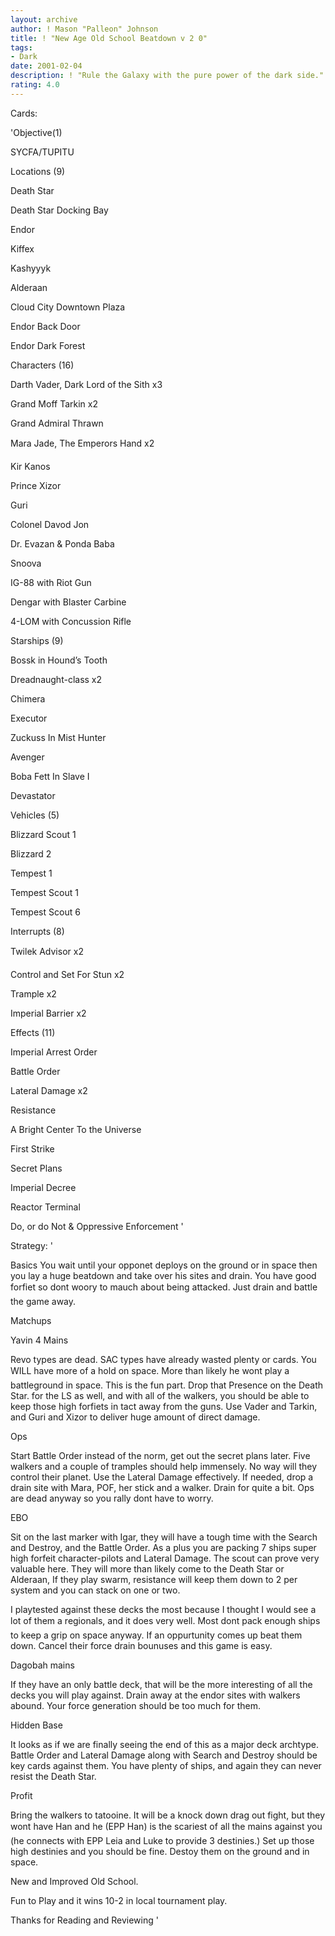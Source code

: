 ```yaml
---
layout: archive
author: ! Mason "Palleon" Johnson
title: ! "New Age Old School Beatdown v 2 0"
tags:
- Dark
date: 2001-02-04
description: ! "Rule the Galaxy with the pure power of the dark side."
rating: 4.0
---
```

Cards: 

'Objective(1)


SYCFA/TUPITU


Locations (9)

Death Star

Death Star Docking Bay

Endor

Kiffex

Kashyyyk

Alderaan

Cloud City Downtown Plaza

Endor Back Door

Endor Dark Forest



Characters (16)

Darth Vader, Dark Lord of the Sith x3

Grand Moff Tarkin x2

Grand Admiral Thrawn

Mara Jade, The Emperors Hand x2

Kir Kanos

Prince Xizor

Guri

Colonel Davod Jon

Dr. Evazan & Ponda Baba 

Snoova

IG-88 with Riot Gun

Dengar with Blaster Carbine

4-LOM with Concussion Rifle


Starships (9)

Bossk in Hound’s Tooth

Dreadnaught-class x2

Chimera

Executor

Zuckuss In Mist Hunter

Avenger

Boba Fett In Slave I

Devastator


Vehicles (5)

Blizzard Scout 1

Blizzard 2

Tempest 1

Tempest Scout 1

Tempest Scout 6


Interrupts (8)


Twilek Advisor x2

Control and Set For Stun x2

Trample x2

Imperial Barrier x2


Effects (11)


Imperial Arrest Order

Battle Order

Lateral Damage x2

Resistance

A Bright Center To the Universe

First Strike

Secret Plans

Imperial Decree

Reactor Terminal

Do, or do Not & Oppressive Enforcement   '

Strategy: '

 
Basics You wait until your opponet deploys on the ground or in space then you lay a huge beatdown and take over his sites and drain. You have good forfiet so dont woory to mauch about being attacked. Just drain and battle the game away.


Matchups  


Yavin 4 Mains

Revo types are dead. SAC types have already wasted plenty or cards. You WILL have more of a hold on space. More than likely he wont play a battleground in space. This is the fun part. Drop that Presence on the Death Star. for the LS as well, and with all of the walkers, you should be able to keep those high forfiets in tact away from the guns. Use Vader and Tarkin, and Guri and Xizor to deliver huge amount of direct damage. 


Ops

Start Battle Order instead of the norm, get out the secret plans later. Five walkers and a couple of tramples should help immensely. No way will they control their planet. Use the Lateral Damage effectively. If needed, drop a drain site with Mara, POF, her stick and a walker. Drain for quite a bit. Ops are dead anyway so you rally dont have to worry. 


EBO

Sit on the last marker with Igar, they will have a tough time with the Search and Destroy, and the Battle Order. As a plus you are packing 7 ships super high forfeit character-pilots and Lateral Damage. The scout can prove very valuable here. They will more than likely come to the Death Star or Alderaan, If they play swarm, resistance will keep them down to 2 per system and you can stack on one or two.

I playtested against these decks the most because I thought I would see a lot of them a regionals, and it does very well. Most dont pack enough ships to keep a grip on space anyway. If an oppurtunity comes up beat them down. Cancel their force drain bounuses and this game is easy. 


Dagobah mains

If they have an only battle deck, that will be the more interesting of all the decks you will play against. Drain away at the endor sites with walkers abound. Your force generation should be too much for them.


Hidden Base

It looks as if we are finally seeing the end of this as a major deck archtype. Battle Order and Lateral Damage along with Search and Destroy should be key cards against them. You have plenty of ships, and again they can never resist the Death Star.


Profit

Bring the walkers to tatooine. It will be a knock down drag out fight, but they wont have Han and he (EPP Han) is the scariest of all the mains against you (he connects with EPP Leia and Luke to provide 3 destinies.) Set up those high destinies and you should be fine. Destoy them on the ground and in space. 


New and Improved Old School.


Fun to Play and it wins 10-2 in local tournament play.


Thanks for Reading and Reviewing  '